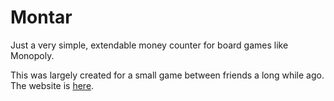# Montar

Just a very simple, extendable money counter for board games like Monopoly.

This was largely created for a small game between friends a long while ago. The website is [here](https://chirprush.github.io/montar/index.html).
